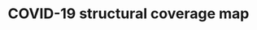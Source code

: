 ---
annotations:
- type: Disease Ontology
  value: COVID-19
- type: Pathway Ontology
  value: infectious disease pathway
authors:
- Mkutmon
- NhungP
- Eweitz
- Egonw
description: This pathway summarizes the structural relationships (mimicking or hijacking)
  between COVID-19 (SARS-CoV-2) viral proteins and human proteins.
last-edited: 2021-12-01
organisms:
- Homo sapiens
redirect_from:
- /index.php/Pathway:WP5145
- /instance/WP5145
schema-jsonld:
- '@context': https://schema.org/
  '@id': https://wikipathways.github.io/pathways/WP5145.html
  '@type': Dataset
  creator:
    '@type': Organization
    name: WikiPathways
  description: This pathway summarizes the structural relationships (mimicking or
    hijacking) between COVID-19 (SARS-CoV-2) viral proteins and human proteins.
  keywords:
  - 80S
  - MPP5
  - Nsp3
  - TAB1
  - Nsp1
  - ACE2
  - IGHMBP2
  - CMTR1
  - PAIP1
  - SLC6A19
  - 40S
  - MACROH2A1
  - GDAP2
  - UBA52
  - Nsp5
  - TOMM70
  - PARP9
  - Orf9B
  - PF-07321332 (Pfizer PAXLOVID)
  - AQR
  - Orf3a
  - Nsp16
  - UPF1
  - UBC
  - UBB
  - Nsp13
  - APOA1
  - 43S
  - MACROD1
  - NRP1
  - Spike
  - ISG15
  - NLRP12
  - MACROD2
  - E
  - PARP14
  - MRM2
  - UPF2
  license: CC0
  name: COVID-19 structural coverage map
seo: CreativeWork
title: COVID-19 structural coverage map
wpid: WP5145
---
